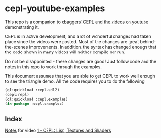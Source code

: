# cepl-youtube-examples

This repo is a companion to [cbaggers' CEPL](https://github.com/cbaggers/cepl) and [the videos on youtube](https://www.youtube.com/user/CBaggers/videos) demonstrating it.

CEPL is in active development, and a lot of wonderful changes had taken place since the videos were posted.  Most of the changes are great behind-the-scenes improvements.  In addition, the syntax has changed enough that the code shown in many videos will neither compile nor run.

Do not be disappointed - these changes are good!  Just follow code and the notes in this repo to work through the examples.

This document assumes that you are able to get CEPL to work well enough to see the triangle demo.  All the code requires you to do the following:
```lisp
(ql:quickload :cepl.sdl2)
(cepl:repl)
(ql:quickload :cepl.examples)
(in-package :cepl.examples)
```
## Index

[Notes](vid1.md) for video [1 - CEPL: Lisp, Textures and Shaders](https://www.youtube.com/watch?v=I0kWZP9L9Kc)


